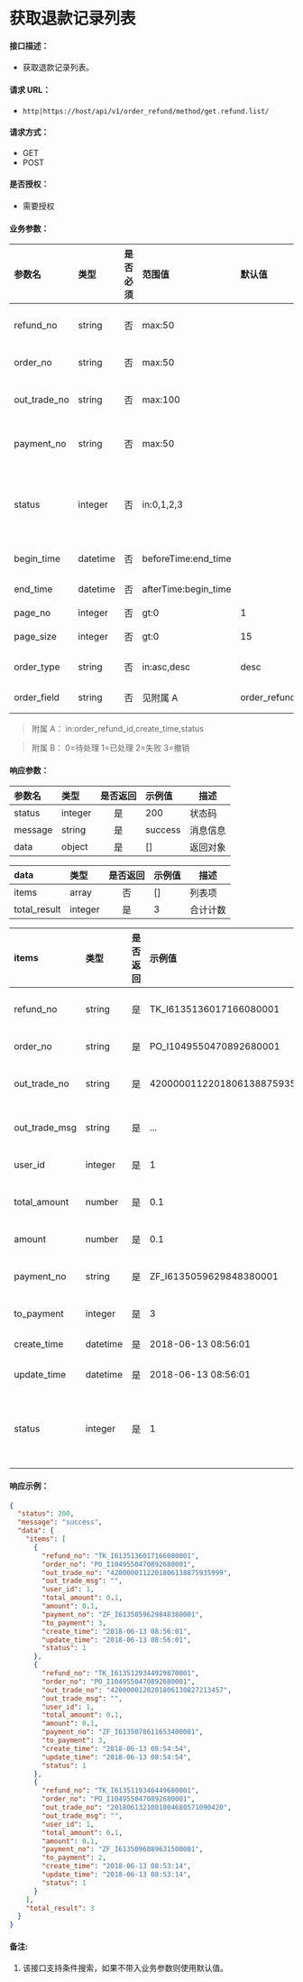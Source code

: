 # 获取退款记录列表

#### 接口描述：
- 获取退款记录列表。

#### 请求 URL：
- `http|https://host/api/v1/order_refund/method/get.refund.list/`

#### 请求方式：
- GET
- POST

#### 是否授权：
- 需要授权

#### 业务参数：
|参数名|类型|是否必须|范围值|默认值|示例值|描述|
|:----|:---|:---:|:-----|:-----|:-----|-----|
|refund_no |string |否 |max:50 | |TK_I6135... |退款流水号 |
|order_no |string |否 |max:50 | |PO_I10495... |订单号 |
|out_trade_no |string |否 |max:100 | |420000... |退款交易号 |
|payment_no |string |否 |max:50 | |ZF_I6135... |支付流水号 |
|status |integer |否 |in:0,1,2,3 | |1 |退款状态，详见`附属 B` |
|begin_time |datetime |否 |beforeTime:end_time | |2018-06-01 00:00:00 |开始时间 |
|end_time |datetime |否 |afterTime:begin_time | |2018-06-30 00:00:00 |结束时间 |
|page_no |integer |否 |gt:0 |1 |1 |页码 |
|page_size |integer |否 |gt:0 |15 |15 |每页数量 |
|order_type |string |否 |in:asc,desc |desc |asc |排序方式 |
|order_field |string |否 |见附属 A |order_refund_id |status |排序字段 |

> 附属 A：
in:order_refund_id,create_time,status

</p>

> 附属 B：
0=待处理 1=已处理 2=失败 3=撤销

#### 响应参数：
|参数名|类型|是否返回|示例值|描述|
|:-----|:-----|:---:|:-----|-----|
|status |integer |是 |200 |状态码 |
|message |string |是 |success |消息信息 |
|data |object |是 |[] |返回对象 |

|data|类型|是否返回|示例值|描述|
|:-----|:-----|:---:|:-----|-----|
|items |array |否 |[] |列表项 |
|total_result |integer |是 |3 |合计计数 |

|items|类型|是否返回|示例值|描述|
|:-----|:-----|:---:|:-----|-----|
|refund_no |string |是 |TK_I6135136017166080001 |退款流水号 |
|order_no |string |是 |PO_I1049550470892680001 |订单号 |
|out_trade_no |string |是 |4200000112201806138875935999 |退款交易号 |
|out_trade_msg |string |是 |... |退款返回信息 |
|user_id |integer |是 |1 |账号编号 |
|total_amount |number |是 |0.1 |订单支付总额 |
|amount |number |是 |0.1 |退款金额 |
|payment_no |string |是 |ZF_I6135059629848380001 |支付流水号 |
|to_payment |integer |是 |3 |退款方式 |
|create_time |datetime |是 |2018-06-13 08:56:01 |创建时间 |
|update_time |datetime |是 |2018-06-13 08:56:01 |更新时间 |
|status |integer |是 |1 |退款状态，详见`附属 B` |

#### 响应示例：
```json
{
  "status": 200,
  "message": "success",
  "data": {
    "items": [
      {
        "refund_no": "TK_I6135136017166080001",
        "order_no": "PO_I1049550470892680001",
        "out_trade_no": "4200000112201806138875935999",
        "out_trade_msg": "",
        "user_id": 1,
        "total_amount": 0.1,
        "amount": 0.1,
        "payment_no": "ZF_I6135059629848380001",
        "to_payment": 3,
        "create_time": "2018-06-13 08:56:01",
        "update_time": "2018-06-13 08:56:01",
        "status": 1
      },
      {
        "refund_no": "TK_I6135129344929870001",
        "order_no": "PO_I1049550470892680001",
        "out_trade_no": "4200000120201806130827213457",
        "out_trade_msg": "",
        "user_id": 1,
        "total_amount": 0.1,
        "amount": 0.1,
        "payment_no": "ZF_I6135078611653400001",
        "to_payment": 3,
        "create_time": "2018-06-13 08:54:54",
        "update_time": "2018-06-13 08:54:54",
        "status": 1
      },
      {
        "refund_no": "TK_I6135119346449680001",
        "order_no": "PO_I1049550470892680001",
        "out_trade_no": "2018061321001004680571090420",
        "out_trade_msg": "",
        "user_id": 1,
        "total_amount": 0.1,
        "amount": 0.1,
        "payment_no": "ZF_I6135096089631500001",
        "to_payment": 2,
        "create_time": "2018-06-13 08:53:14",
        "update_time": "2018-06-13 08:53:14",
        "status": 1
      }
    ],
    "total_result": 3
  }
}
```

#### 备注:
1. 该接口支持条件搜索，如果不带入业务参数则使用默认值。